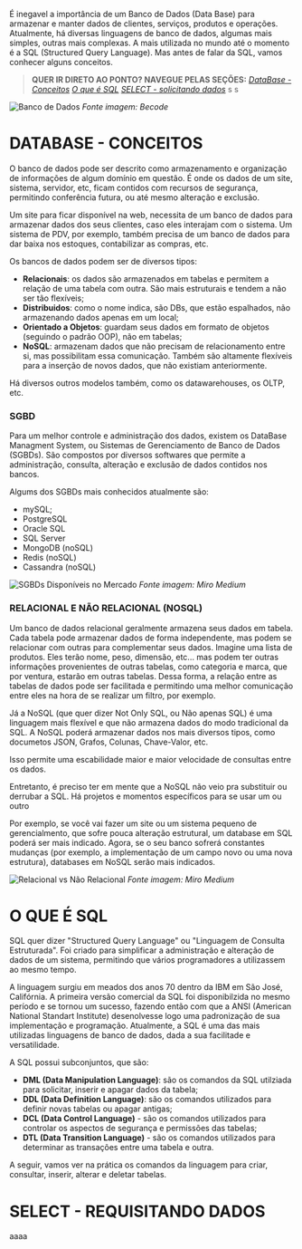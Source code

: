 É inegavel a importância de um Banco de Dados (Data Base) para armazenar e manter dados de clientes, serviços, produtos e operações. Atualmente, há diversas linguagens de banco de dados, algumas mais simples, outras mais complexas. A mais utilizada no mundo até o momento é a SQL (Structured Query Language). Mas antes de falar da SQL, vamos conhecer alguns conceitos.

> **QUER IR DIRETO AO PONTO? NAVEGUE PELAS SEÇÕES:**
> *[DataBase - Conceitos](#idcap1)*
> *[O que é SQL](#idcap2)*
> *[SELECT - solicitando dados](#idcap3)*
> s
> s


![Banco de Dados](https://becode.com.br/wp-content/uploads/2018/07/teste-bd-1152x605.png)
*Fonte imagem: Becode*

<a id="idcap1"></a>

# DATABASE - CONCEITOS
O banco de dados pode ser descrito como armazenamento e organização de informações de algum domínio em questão. É onde os dados de um site, sistema, servidor, etc, ficam contidos com recursos de segurança, permitindo conferência futura, ou até mesmo alteração e exclusão.

Um site para ficar disponível na web, necessita de um banco de dados para armazenar dados dos seus clientes, caso eles interajam com o sistema. Um sistema de PDV, por exemplo, também precisa de um banco de dados para dar baixa nos estoques, contabilizar as compras, etc.

Os bancos de dados podem ser de diversos tipos:
- **Relacionais**: os dados são armazenados em tabelas e permitem a relação de uma tabela com outra. São mais estruturais e tendem a não ser tão flexíveis;
- **Distribuidos**: como o nome indica, são DBs, que estão espalhados, não armazenando dados apenas em um local;
- **Orientado a Objetos**: guardam seus dados em formato de objetos (seguindo o padrão OOP), não em tabelas;
- **NoSQL**: armazenam dados que não precisam de relacionamento entre si, mas possibilitam essa comunicação. Também são altamente flexíveis para a inserção de novos dados, que não existiam anteriormente.

Há diversos outros modelos também, como os datawarehouses, os OLTP, etc.

### SGBD
Para um melhor controle e administração dos dados, existem os DataBase Managment System, ou Sistemas de Gerenciamento de Banco de Dados (SGBDs). São compostos por diversos softwares que permite a administração, consulta, alteração e exclusão de dados contidos nos bancos.

Algums dos SGBDs mais conhecidos atualmente são:
- mySQL;
- PostgreSQL
- Oracle SQL
- SQL Server
- MongoDB (noSQL)
- Redis (noSQL)
- Cassandra (noSQL)

![SGBDs Disponíveis no Mercado](https://miro.medium.com/max/2400/1*h0ccJ-A0qaNQDflqKDsyzA.png)
*Fonte imagem: Miro Medium*

### RELACIONAL E NÃO RELACIONAL (NOSQL)
Um banco de dados relacional geralmente armazena seus dados em tabela. Cada tabela pode armazenar dados de forma independente, mas podem se relacionar com outras para complementar seus dados. Imagine uma lista de produtos. Eles terão nome, peso, dimensão, etc... mas podem ter outras informações provenientes de outras tabelas, como categoria e marca, que por ventura, estarão em outras tabelas. Dessa forma, a relação entre as tabelas de dados pode ser facilitada e permitindo uma melhor comunicação entre eles na hora de se realizar um filtro, por exemplo. 

Já a NoSQL (que quer dizer Not Only SQL, ou Não apenas SQL) é uma linguagem mais flexível e que não armazena dados do modo tradicional da SQL. A NoSQL poderá armazenar dados nos mais diversos tipos, como documetos JSON, Grafos, Colunas, Chave-Valor, etc.

Isso permite uma escabilidade maior e maior velocidade de consultas entre os dados.

Entretanto, é preciso ter em mente que a NoSQL não veio pra substituir ou derrubar a SQL. Há projetos e momentos específicos para se usar um ou outro

Por exemplo, se você vai fazer um site ou um sistema pequeno de gerencialmento, que sofre pouca alteração estrutural, um database em SQL poderá ser mais indicado. Agora, se o seu banco sofrerá constantes mudanças (por exemplo, a implementação de um campo novo ou uma nova estrutura), databases em NoSQL serão mais indicados.

![Relacional vs Não Relacional](https://miro.medium.com/max/1200/0*LR8ZkHpzwTAZjBtI.png)
*Fonte imagem: Miro Medium*

<a id="idcap2"></a>

# O QUE É SQL
SQL quer dizer "Structured Query Language" ou "Linguagem de Consulta Estruturada". Foi criado para simplificar a administração e alteração de dados de um sistema, permitindo que vários programadores a utilizassem ao mesmo tempo.

A linguagem surgiu em meados dos anos 70 dentro da IBM em São José, Califórnia. A primeira versão comercial da SQL foi disponibilzida no mesmo período e se tornou um sucesso, fazendo então com que a ANSI (American National Standart Institute) desenolvesse logo uma padronização de sua implementação e programação. Atualmente, a SQL é uma das mais utilizadas linguagens de banco de dados, dada a sua facilitade e versatilidade.

A SQL possui subconjuntos, que são:
- **DML (Data Manipulation Language)**: são os comandos da SQL utilziada para solicitar, inserir e apagar dados da tabela;
- **DDL (Data Definition Language)**: são os comandos utilizados para definir novas tabelas ou apagar antigas;
- **DCL (Data Control Language)** - são os comandos utilizados para controlar os aspectos de segurança e permissões das tabelas;
- **DTL (Data Transition Language)** - são os comandos utilizados para determinar as transações entre uma tabela e outra.

A seguir, vamos ver na prática os comandos da linguagem para criar, consultar, inserir, alterar e deletar tabelas.

<a id="idcap3"></a>

# SELECT - REQUISITANDO DADOS
aaaa